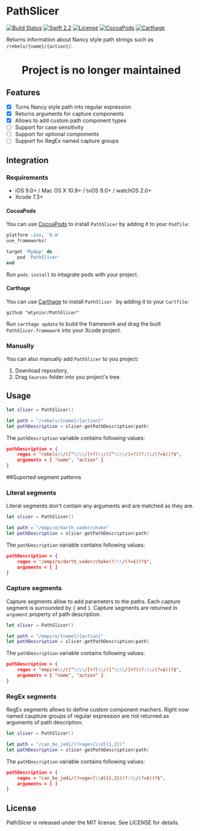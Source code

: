 # PathSlicer 
[![Build Status](https://travis-ci.org/mtynior/PathSlicer.svg?branch=master)](https://travis-ci.org/mtynior/PathSlicer) [![Swift 2.2](https://img.shields.io/badge/language-Swift-orange.svg?style=flat)](https://developer.apple.com/swift/) [![License](https://img.shields.io/badge/license-MIT-blue.svg)](https://github.com/mtynior/PathSlicer/blob/master/LICENSE.md) [![CocoaPods](https://img.shields.io/cocoapods/v/PathSlicer.svg)](https://cocoapods.org/pods/PathSlicer) [![Carthage](https://img.shields.io/badge/Carthage-compatible-4BC51D.svg?style=flat)](https://github.com/Carthage/Carthage)

Returns information about Nancy style path strings such as `/rebels/{name}/{action}/`.

<h1 align="center">Project is no longer maintained</h1>

## Features

- [x] Turns Nancy style path into regular expression
- [x] Returns arguments for capture components
- [x] Allows to add custom path component types
- [ ] Support for case sensitivity
- [ ] Support for optional compoments
- [ ] Support for RegEx named capture groups

## Integration

### Requirements

- iOS 9.0+ / Mac OS X 10.9+ / tvOS 9.0+ / watchOS 2.0+
- Xcode 7.3+

#### CocoaPods
You can use [CocoaPods](http://cocoapods.org/) to install `PathSlicer` by adding it to your `Podfile`:

```ruby
platform :ios, '9.0'
use_frameworks!

target 'MyApp' do
	pod 'PathSlicer'
end
```
Run `pods install` to intagrate pods with your project.

#### Carthage
You can use [Carthage](https://github.com/Carthage/Carthage) to install `PathSlicer ` by adding it to your `Cartfile`:

```
github "mtynior/PathSlicer"
```
Run `carthage update` to build the framework and drag the built `PathSlicer.framework` into your Xcode project.

### Manually
You can also manually add `PathSlicer` to you project:

1. Download repository,
2. Drag `Sources` folder into you project's tree.

## Usage

```swift
let slicer = PathSlicer()

let path = "/rebels/{name}/{action}"
let pathDescription = slicer.getPathDescription(path)
```
The `pathDescription` variable contains following values:

```json
pathDescription = {
	regex = "rebels\\/([^\\\\/]+?)\\/([^\\\\/]+?)(?:\\/(?=$))?$",
	arguments = [ "name", "action" ]
}
```

##Suported segment patterns

### Literal segments
Literal segments don't contain any arguments and are matched as they are.

```swift
let slicer = PathSlicer()

let path = "/empire/darth_vader/choke"
let pathDescription = slicer.getPathDescription(path)
```
The `pathDescription` variable contains following values:

```json
pathDescription = {
	regex = "/empire/darth_vader/choke(?:\\/(?=$))?$",
	arguments = [ ]
}
```

### Capture segments
Capture segments allow to add parameters to the paths. Each capture segment is surrounded by `{` and `}`. Capture segments are returned in `argument` property of path description. 

```swift
let slicer = PathSlicer()

let path = "/empire/{name}/{action}"
let pathDescription = slicer.getPathDescription(path)
```
The `pathDescription` variable contains following values:

```json
pathDescription = {
	regex = "empire\\/([^\\\\/]+?)\\/([^\\\\/]+?)(?:\\/(?=$))?$",
	arguments = [ "name", "action" ]
}
```

### RegEx segments 
RegEx segments allows to define custom component machers. Right now named caupture groups of regular expression are not returned as arguments of path description.

```swift
let slicer = PathSlicer()

let path = "/can_be_jedi/(?<age>[\\d]{1,2})"
let pathDescription = slicer.getPathDescription(path)
```
The `pathDescription` variable contains following values:

```json
pathDescription = {
	regex = "can_be_jedi/(?<age>[\\d]{1,2})(?:\\/(?=$))?$",
	arguments = [ ]
}
```

## License

PathSlicer is released under the MIT license. See LICENSE for details.
